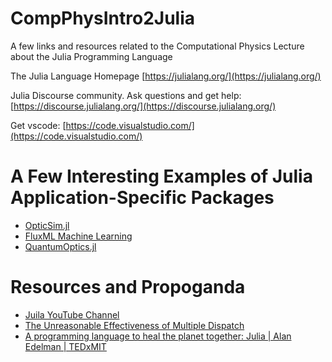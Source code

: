 # CompPhysIntro2Julia
A few links and resources related to the Computational Physics Lecture about the Julia Programming Language

The Julia Language Homepage [https://julialang.org/](https://julialang.org/)

Julia Discourse community. Ask questions and get help:  [https://discourse.julialang.org/](https://discourse.julialang.org/)

Get vscode: [https://code.visualstudio.com/](https://code.visualstudio.com/)

# A Few Interesting Examples of Julia Application-Specific Packages

* [OpticSim.jl](https://microsoft.github.io/OpticSim.jl/dev/)
* [FluxML Machine Learning](https://github.com/FluxML)
* [QuantumOptics.jl](https://qojulia.org/)

# Resources and Propoganda

* [Juila YouTube Channel](https://www.youtube.com/user/JuliaLanguage)
* [The Unreasonable Effectiveness of Multiple Dispatch](https://www.youtube.com/watch?v=kc9HwsxE1OY&t=278s)
* [A programming language to heal the planet together: Julia | Alan Edelman | TEDxMIT](https://www.youtube.com/watch?v=qGW0GT1rCvs)



